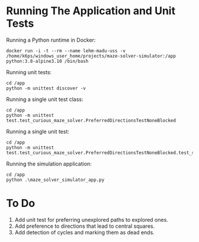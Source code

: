 # Running The Application and Unit Tests

Running a Python runtime in Docker:
```
docker run -i -t --rm --name lehm-madu-uss -v /home/k6ps/windows_user_home/projects/maze-solver-simulator:/app python:3.8-alpine3.10 /bin/bash
```
Running unit tests:
```
cd /app
python -m unittest discover -v
```
Running a single unit test class:
```
cd /app
python -m unittest test.test_curious_maze_solver.PreferredDirectionsTestNoneBlocked
```
Running a single unit test:
```
cd /app
python -m unittest test.test_curious_maze_solver.PreferredDirectionsTestNoneBlocked.test_should_randomly_either_turn_left_or_right_when_front_is_dead_end
```
Running the simulation application:
```
cd /app
python .\maze_solver_simulator_app.py
```

# To Do

1. Add unit test for preferring unexplored paths to explored ones.
2. Add preference to directions that lead to central squares.
3. Add detection of cycles and marking them as dead ends.
